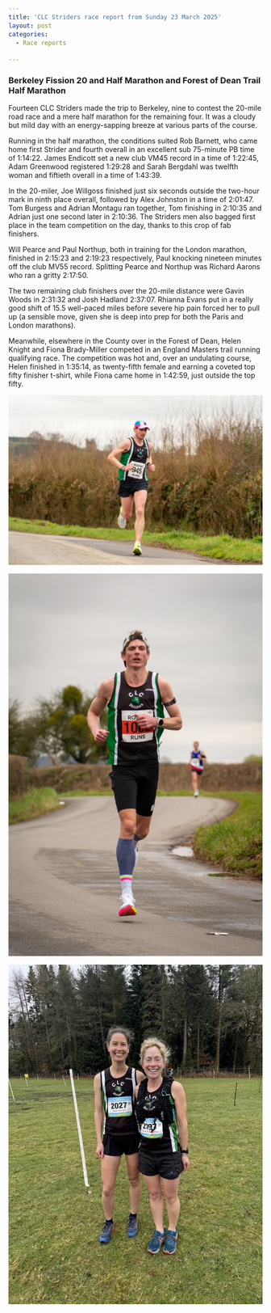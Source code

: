 ```yaml
---
title: 'CLC Striders race report from Sunday 23 March 2025'
layout: post
categories:
  - Race reports

---
```


### Berkeley Fission 20 and Half Marathon and Forest of Dean Trail Half Marathon

Fourteen CLC Striders made the trip to Berkeley, nine to contest the 20-mile road race and a mere half marathon for the remaining four. It was a cloudy but mild day with an energy-sapping breeze at various parts of the course.

Running in the half marathon, the conditions suited Rob Barnett, who came home first Strider and fourth overall in an excellent sub 75-minute PB time of 1:14:22. James Endicott set a new club VM45 record in a time of 1:22:45, Adam Greenwood registered 1:29:28 and Sarah Bergdahl was twelfth woman and fiftieth overall in a time of 1:43:39.

In the 20-miler, Joe Willgoss finished just six seconds outside the two-hour mark in ninth place overall, followed by Alex Johnston in a time of 2:01:47. Tom Burgess and Adrian Montagu ran together, Tom finishing in 2:10:35 and Adrian just one second later in 2:10:36. The Striders men also bagged first place in the team competition on the day, thanks to this crop of fab finishers.

Will Pearce and Paul Northup, both in training for the London marathon, finished in 2:15:23 and 2:19:23 respectively, Paul knocking nineteen minutes off the club MV55 record. Splitting Pearce and Northup was Richard Aarons who ran a gritty 2:17:50.

The two remaining club finishers over the 20-mile distance were Gavin Woods in 2:31:32 and Josh Hadland 2:37:07. Rhianna Evans put in a really good shift of 15.5 well-paced miles before severe hip pain forced her to pull up (a sensible move, given she is deep into prep for both the Paris and London marathons).

Meanwhile, elsewhere in the County over in the Forest of Dean, Helen Knight and Fiona Brady-Miller competed in an England Masters trail running qualifying race. The competition was hot and, over an undulating course, Helen finished in 1:35:14, as twenty-fifth female and earning a coveted top fifty finisher t-shirt, while Fiona came home in 1:42:59, just outside the top fifty.    

![Joe Willgoss, at the Berkeley Fission 20-mile](/images/2025/03/2025-03-30-Fission-20.jpg "Joe Willgoss, at the Berkeley Fission 20-mile")

![Rob Barnett coming home 4th in the Half Marathon race](/images/2025/03/2025-03-30-Berkeley-half.jpg "Rob Barnett coming home 4th in the Half Marathon race")

![Helen Knight and Fiona Brady-Miller at the Forest of Dean Half](/images/2025/03/2025-03-30-FOD-half.jpg "Helen Knight and Fiona Brady-Miller at the Forest of Dean Half")